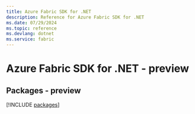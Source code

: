 ```yaml
---
title: Azure Fabric SDK for .NET
description: Reference for Azure Fabric SDK for .NET
ms.date: 07/29/2024
ms.topic: reference
ms.devlang: dotnet
ms.service: fabric
---
```

# Azure Fabric SDK for .NET - preview
## Packages - preview
[!INCLUDE [packages](fabric-index.md)]